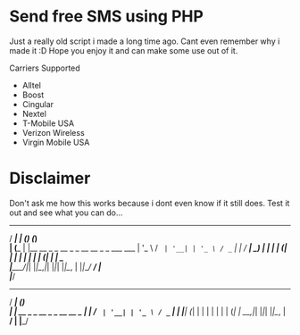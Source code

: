 # Send free SMS using PHP 

Just a really old script i made a long time ago. Cant even remember why i made it :D 
Hope you enjoy it and can make some use out of it.

Carriers Supported
- Alltel
- Boost
- Cingular
- Nextel
- T-Mobile USA
- Verizon Wireless
- Virgin Mobile USA

# Disclaimer
Don't ask me how this works because i dont even know if it still does.
Test it out and see what you can do...



  _____ _                _               _     
 / ____| |              (_)             (_)    
| (___ | |__   __ _ _ __ _ _ __   __ _   _ ___ 
 \___ \| '_ \ / _` | '__| | '_ \ / _` | | / __|
 ____) | | | | (_| | |  | | | | | (_| | | \__ \
|_____/|_| |_|\__,_|_|  |_|_| |_|\__, | |_|___/
                                  __/ |        
                                 |___/         
  _____           _             
 / ____|         (_)            
| |     __ _ _ __ _ _ __   __ _ 
| |    / _` | '__| | '_ \ / _` |
| |___| (_| | |  | | | | | (_| |
 \_____\__,_|_|  |_|_| |_|\__, |
                           __/ |
                          |___/ 